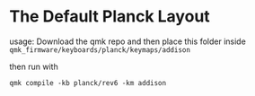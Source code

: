 # The Default Planck Layout


usage: Download the qmk repo and then place this folder inside `qmk_firmware/keyboards/planck/keymaps/addison`


then run with 

`qmk compile -kb planck/rev6 -km addison`

